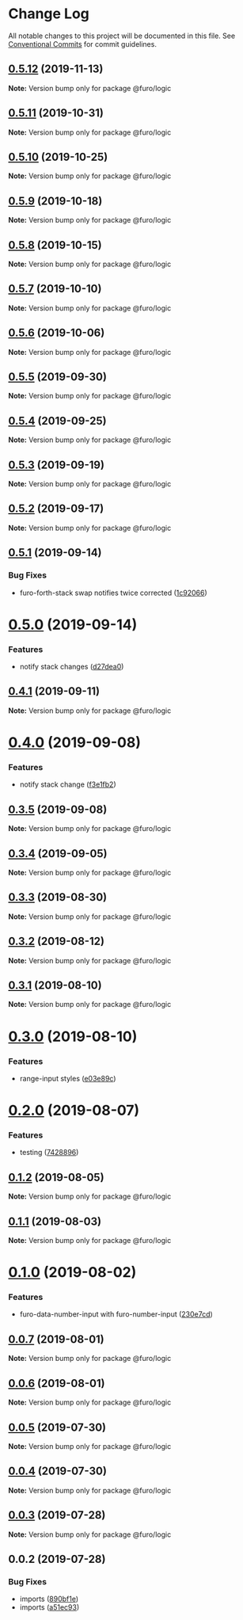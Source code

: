 # Change Log

All notable changes to this project will be documented in this file.
See [Conventional Commits](https://conventionalcommits.org) for commit guidelines.

## [0.5.12](https://github.com/veith/FuroBaseComponents/compare/@furo/logic@0.5.11...@furo/logic@0.5.12) (2019-11-13)

**Note:** Version bump only for package @furo/logic





## [0.5.11](https://github.com/veith/FuroBaseComponents/compare/@furo/logic@0.5.10...@furo/logic@0.5.11) (2019-10-31)

**Note:** Version bump only for package @furo/logic





## [0.5.10](https://github.com/veith/FuroBaseComponents/compare/@furo/logic@0.5.9...@furo/logic@0.5.10) (2019-10-25)

**Note:** Version bump only for package @furo/logic





## [0.5.9](https://github.com/veith/FuroBaseComponents/compare/@furo/logic@0.5.8...@furo/logic@0.5.9) (2019-10-18)

**Note:** Version bump only for package @furo/logic





## [0.5.8](https://github.com/veith/FuroBaseComponents/compare/@furo/logic@0.5.7...@furo/logic@0.5.8) (2019-10-15)

**Note:** Version bump only for package @furo/logic





## [0.5.7](https://github.com/veith/FuroBaseComponents/compare/@furo/logic@0.5.6...@furo/logic@0.5.7) (2019-10-10)

**Note:** Version bump only for package @furo/logic





## [0.5.6](https://github.com/veith/FuroBaseComponents/compare/@furo/logic@0.5.5...@furo/logic@0.5.6) (2019-10-06)

**Note:** Version bump only for package @furo/logic





## [0.5.5](https://github.com/veith/FuroBaseComponents/compare/@furo/logic@0.5.4...@furo/logic@0.5.5) (2019-09-30)

**Note:** Version bump only for package @furo/logic





## [0.5.4](https://github.com/veith/FuroBaseComponents/compare/@furo/logic@0.5.3...@furo/logic@0.5.4) (2019-09-25)

**Note:** Version bump only for package @furo/logic





## [0.5.3](https://github.com/veith/FuroBaseComponents/compare/@furo/logic@0.5.2...@furo/logic@0.5.3) (2019-09-19)

**Note:** Version bump only for package @furo/logic





## [0.5.2](https://github.com/veith/FuroBaseComponents/compare/@furo/logic@0.5.1...@furo/logic@0.5.2) (2019-09-17)

**Note:** Version bump only for package @furo/logic





## [0.5.1](https://github.com/veith/FuroBaseComponents/compare/@furo/logic@0.5.0...@furo/logic@0.5.1) (2019-09-14)


### Bug Fixes

* furo-forth-stack swap notifies twice corrected ([1c92066](https://github.com/veith/FuroBaseComponents/commit/1c92066))





# [0.5.0](https://github.com/veith/FuroBaseComponents/compare/@furo/logic@0.4.1...@furo/logic@0.5.0) (2019-09-14)


### Features

* notify stack changes ([d27dea0](https://github.com/veith/FuroBaseComponents/commit/d27dea0))





## [0.4.1](https://github.com/veith/FuroBaseComponents/compare/@furo/logic@0.4.0...@furo/logic@0.4.1) (2019-09-11)

**Note:** Version bump only for package @furo/logic





# [0.4.0](https://github.com/veith/FuroBaseComponents/compare/@furo/logic@0.3.5...@furo/logic@0.4.0) (2019-09-08)


### Features

* notify stack change ([f3e1fb2](https://github.com/veith/FuroBaseComponents/commit/f3e1fb2))





## [0.3.5](https://github.com/veith/FuroBaseComponents/compare/@furo/logic@0.3.4...@furo/logic@0.3.5) (2019-09-08)

**Note:** Version bump only for package @furo/logic





## [0.3.4](https://github.com/veith/FuroBaseComponents/compare/@furo/logic@0.3.3...@furo/logic@0.3.4) (2019-09-05)

**Note:** Version bump only for package @furo/logic





## [0.3.3](https://github.com/veith/FuroBaseComponents/compare/@furo/logic@0.3.2...@furo/logic@0.3.3) (2019-08-30)

**Note:** Version bump only for package @furo/logic





## [0.3.2](https://github.com/veith/FuroBaseComponents/compare/@furo/logic@0.3.1...@furo/logic@0.3.2) (2019-08-12)

**Note:** Version bump only for package @furo/logic





## [0.3.1](https://github.com/veith/FuroBaseComponents/compare/@furo/logic@0.3.0...@furo/logic@0.3.1) (2019-08-10)

**Note:** Version bump only for package @furo/logic





# [0.3.0](https://github.com/veith/FuroBaseComponents/compare/@furo/logic@0.2.0...@furo/logic@0.3.0) (2019-08-10)


### Features

* range-input styles ([e03e89c](https://github.com/veith/FuroBaseComponents/commit/e03e89c))





# [0.2.0](https://github.com/veith/FuroBaseComponents/compare/@furo/logic@0.1.2...@furo/logic@0.2.0) (2019-08-07)


### Features

* testing ([7428896](https://github.com/veith/FuroBaseComponents/commit/7428896))





## [0.1.2](https://github.com/veith/FuroBaseComponents/compare/@furo/logic@0.1.1...@furo/logic@0.1.2) (2019-08-05)

**Note:** Version bump only for package @furo/logic





## [0.1.1](https://github.com/veith/FuroBaseComponents/compare/@furo/logic@0.1.0...@furo/logic@0.1.1) (2019-08-03)

**Note:** Version bump only for package @furo/logic





# [0.1.0](https://github.com/veith/FuroBaseComponents/compare/@furo/logic@0.0.7...@furo/logic@0.1.0) (2019-08-02)


### Features

* furo-data-number-input with furo-number-input ([230e7cd](https://github.com/veith/FuroBaseComponents/commit/230e7cd))





## [0.0.7](https://github.com/veith/FuroBaseComponents/compare/@furo/logic@0.0.6...@furo/logic@0.0.7) (2019-08-01)

**Note:** Version bump only for package @furo/logic





## [0.0.6](https://github.com/veith/FuroBaseComponents/compare/@furo/logic@0.0.5...@furo/logic@0.0.6) (2019-08-01)

**Note:** Version bump only for package @furo/logic





## [0.0.5](https://github.com/veith/FuroBaseComponents/compare/@furo/logic@0.0.4...@furo/logic@0.0.5) (2019-07-30)

**Note:** Version bump only for package @furo/logic





## [0.0.4](https://github.com/veith/FuroBaseComponents/compare/@furo/logic@0.0.3...@furo/logic@0.0.4) (2019-07-30)

**Note:** Version bump only for package @furo/logic





## [0.0.3](https://github.com/veith/FuroBaseComponents/compare/@furo/logic@0.0.2...@furo/logic@0.0.3) (2019-07-28)

**Note:** Version bump only for package @furo/logic





## 0.0.2 (2019-07-28)


### Bug Fixes

* imports ([890bf1e](https://github.com/veith/FuroBaseComponents/commit/890bf1e))
* imports ([a51ec93](https://github.com/veith/FuroBaseComponents/commit/a51ec93))
